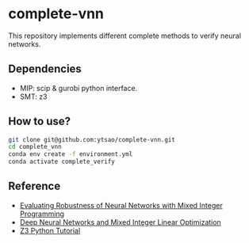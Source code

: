 # complete-vnn 

This repository implements different complete methods to verify neural networks.


## Dependencies
* MIP: scip \& gurobi python interface.
* SMT: z3

## How to use?
```bash
git clone git@github.com:ytsao/complete-vnn.git
cd complete_vnn
conda env create -f environment.yml
conda activate complete_verify
```

## Reference
- [Evaluating Robustness of Neural Networks with Mixed Integer Programming](https://arxiv.org/abs/1711.07356)
- [Deep Neural Networks and Mixed Integer Linear Optimization](https://link.springer.com/article/10.1007/s10601-018-9285-6)
- [Z3 Python Tutorial](https://ericpony.github.io/z3py-tutorial/guide-examples.htm)